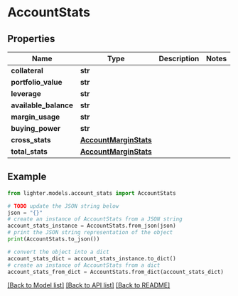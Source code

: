 # AccountStats


## Properties

Name | Type | Description | Notes
------------ | ------------- | ------------- | -------------
**collateral** | **str** |  | 
**portfolio_value** | **str** |  | 
**leverage** | **str** |  | 
**available_balance** | **str** |  | 
**margin_usage** | **str** |  | 
**buying_power** | **str** |  | 
**cross_stats** | [**AccountMarginStats**](AccountMarginStats.md) |  | 
**total_stats** | [**AccountMarginStats**](AccountMarginStats.md) |  | 

## Example

```python
from lighter.models.account_stats import AccountStats

# TODO update the JSON string below
json = "{}"
# create an instance of AccountStats from a JSON string
account_stats_instance = AccountStats.from_json(json)
# print the JSON string representation of the object
print(AccountStats.to_json())

# convert the object into a dict
account_stats_dict = account_stats_instance.to_dict()
# create an instance of AccountStats from a dict
account_stats_from_dict = AccountStats.from_dict(account_stats_dict)
```
[[Back to Model list]](../README.md#documentation-for-models) [[Back to API list]](../README.md#documentation-for-api-endpoints) [[Back to README]](../README.md)


